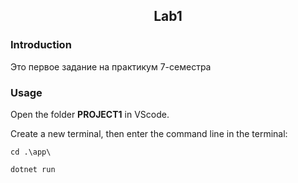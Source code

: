 ## <center> Lab1 </center>
 
### **Introduction**
Это первое задание на практикум 7-семестра
### **Usage**
Open the folder **PROJECT1** in VScode. 

Create a new terminal, then enter the command line in the terminal:
``` 
cd .\app\
```
``` 
dotnet run
```
